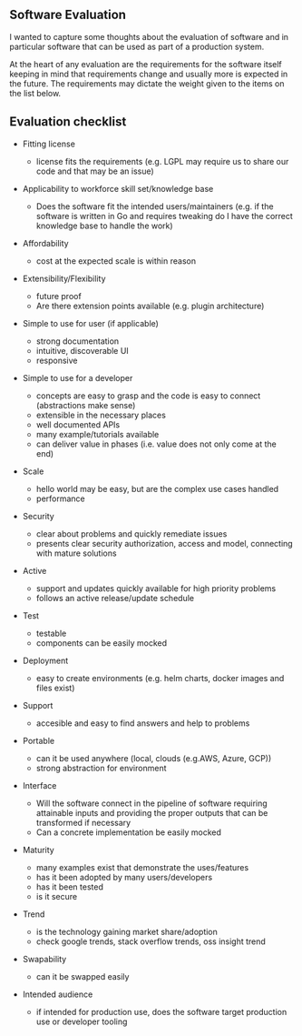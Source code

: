 ## Software Evaluation

I wanted to capture some thoughts about the evaluation of software and in particular software that can be used as part of a production system.

At the heart of any evaluation are the requirements for the software itself keeping in mind that requirements change and usually more is expected in the future. The requirements may dictate the weight given to the items on the list below.

Evaluation checklist 
--------------------

- Fitting license
  - license fits the requirements (e.g. LGPL may require us to share our code and that may be an issue)

- Applicability to workforce skill set/knowledge base
  - Does the software fit the intended users/maintainers (e.g. if the software is written in Go and requires tweaking do I have the correct knowledge base to handle the work)

- Affordability
  - cost at the expected scale is within reason

- Extensibility/Flexibility
  - future proof
  - Are there extension points available (e.g. plugin architecture)

- Simple to use for user (if applicable)
  - strong documentation
  - intuitive, discoverable UI
  - responsive

- Simple to use for a developer
  - concepts are easy to grasp and the code is easy to connect (abstractions make sense)
  - extensible in the necessary places
  - well documented APIs
  - many example/tutorials available
  - can deliver value in phases (i.e. value does not only come at the end)

- Scale
  - hello world may be easy, but are the complex use cases handled
  - performance

- Security
  - clear about problems and quickly remediate issues
  - presents clear security authorization, access and model, connecting with mature solutions

- Active
  - support and updates quickly available for high priority problems
  - follows an active release/update schedule

- Test
  - testable
  - components can be easily mocked

- Deployment
  - easy to create environments (e.g. helm charts, docker images and files exist)

- Support
  - accesible and easy to find answers and help to problems

- Portable
  - can it be used anywhere (local, clouds (e.g.AWS, Azure, GCP))
  - strong abstraction for environment

- Interface
  - Will the software connect in the pipeline of software requiring attainable inputs and providing the proper outputs that can be transformed if necessary
  - Can a concrete implementation be easily mocked

- Maturity
  - many examples exist that demonstrate the uses/features
  - has it been adopted by many users/developers
  - has it been tested
  - is it secure

- Trend
  - is the technology gaining market share/adoption
  - check google trends, stack overflow trends, oss insight trend

- Swapability
  - can it be swapped easily

- Intended audience
  - if intended for production use, does the software target production use or developer tooling
